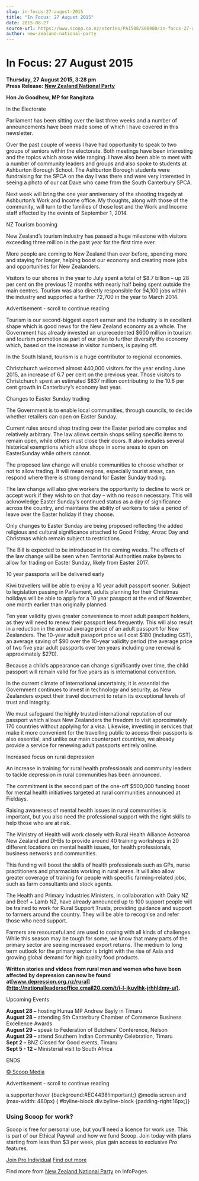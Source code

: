 ```yaml
---
slug: in-focus-27-august-2015
title: "In Focus: 27 August 2015"
date: 2015-08-27
source-url: https://www.scoop.co.nz/stories/PA1508/S00480/in-focus-27-august-2015.htm
author: new-zealand-national-party
---
```

In Focus: 27 August 2015
========================

**Thursday, 27 August 2015, 3:28 pm**  
**Press Release: [New Zealand National Party](https://info.scoop.co.nz/New_Zealand_National_Party)**

**Hon Jo Goodhew, MP for Rangitata**

In the Electorate

Parliament has been sitting over the last three weeks and a number of announcements have been made some of which I have covered in this newsletter.

Over the past couple of weeks I have had opportunity to speak to two groups of seniors within the electorate. Both meetings have been interesting and the topics which arose wide ranging. I have also been able to meet with a number of community leaders and groups and also spoke to students at Ashburton Borough School. The Ashburton Borough students were fundraising for the SPCA on the day I was there and were very interested in seeing a photo of our cat Dave who came from the South Canterbury SPCA.

Next week will bring the one year anniversary of the shooting tragedy at Ashburton’s Work and Income office. My thoughts, along with those of the community, will turn to the families of those lost and the Work and Income staff affected by the events of September 1, 2014.  

  
NZ Tourism booming

New Zealand’s tourism industry has passed a huge milestone with visitors exceeding three million in the past year for the first time ever.

More people are coming to New Zealand than ever before, spending more and staying for longer, helping boost our economy and creating more jobs and opportunities for New Zealanders.

Visitors to our shores in the year to July spent a total of $8.7 billion – up 28 per cent on the previous 12 months with nearly half being spent outside the main centres. Tourism was also directly responsible for 94,100 jobs within the industry and supported a further 72,700 in the year to March 2014.

Advertisement - scroll to continue reading





Tourism is our second-biggest export earner and the industry is in excellent shape which is good news for the New Zealand economy as a whole. The Government has already invested an unprecedented $600 million in tourism and tourism promotion as part of our plan to further diversify the economy which, based on the increase in visitor numbers, is paying off.

In the South Island, tourism is a huge contributor to regional economies.

Christchurch welcomed almost 440,000 visitors for the year ending June 2015, an increase of 6.7 per cent on the previous year. Those visitors to Christchurch spent an estimated $837 million contributing to the 10.6 per cent growth in Canterbury’s economy last year.  

  
Changes to Easter Sunday trading

The Government is to enable local communities, through councils, to decide whether retailers can open on Easter Sunday.

Current rules around shop trading over the Easter period are complex and relatively arbitrary. The law allows certain shops selling specific items to remain open, while others must close their doors. It also includes several historical exemptions which allow shops in some areas to open on EasterSunday while others cannot.

The proposed law change will enable communities to choose whether or not to allow trading. It will mean regions, especially tourist areas, can respond where there is strong demand for Easter Sunday trading.

The law change will also give workers the opportunity to decline to work or accept work if they wish to on that day – with no reason necessary. This will acknowledge Easter Sunday’s continued status as a day of significance across the country, and maintains the ability of workers to take a period of leave over the Easter holiday if they choose.

Only changes to Easter Sunday are being proposed reflecting the added religious and cultural significance attached to Good Friday, Anzac Day and Christmas which remain subject to restrictions.

The Bill is expected to be introduced in the coming weeks. The effects of the law change will be seen when Territorial Authorities make bylaws to allow for trading on Easter Sunday, likely from Easter 2017.  

  
10 year passports will be delivered early

Kiwi travellers will be able to enjoy a 10 year adult passport sooner. Subject to legislation passing in Parliament, adults planning for their Christmas holidays will be able to apply for a 10 year passport at the end of November, one month earlier than originally planned.

Ten year validity gives greater convenience to most adult passport holders, as they will need to renew their passport less frequently. This will also result in a reduction in the annual average price of an adult passport for New Zealanders. The 10-year adult passport price will cost $180 (including GST), an average saving of $90 over the 10-year validity period (the average price of two five year adult passports over ten years including one renewal is approximately $270).

Because a child’s appearance can change significantly over time, the child passport will remain valid for five years as is international convention.

In the current climate of international uncertainty, it is essential the Government continues to invest in technology and security, as New Zealanders expect their travel document to retain its exceptional levels of trust and integrity.

We must safeguard the highly trusted international reputation of our passport which allows New Zealanders the freedom to visit approximately 170 countries without applying for a visa. Likewise, investing in services that make it more convenient for the travelling public to access their passports is also essential, and unlike our main counterpart countries, we already provide a service for renewing adult passports entirely online.  

  
Increased focus on rural depression

An increase in training for rural health professionals and community leaders to tackle depression in rural communities has been announced.

The commitment is the second part of the one-off $500,000 funding boost for mental health initiatives targeted at rural communities announced at Fieldays.

Raising awareness of mental health issues in rural communities is important, but you also need the professional support with the right skills to help those who are at risk.

The Ministry of Health will work closely with Rural Health Alliance Aotearoa New Zealand and DHBs to provide around 40 training workshops in 20 different locations on mental health issues, for health professionals, business networks and communities.

This funding will boost the skills of health professionals such as GPs, nurse practitioners and pharmacists working in rural areas. It will also allow greater coverage of training for people with specific farming-related jobs, such as farm consultants and stock agents.

The Health and Primary Industries Ministers, in collaboration with Dairy NZ and Beef + Lamb NZ, have already announced up to 100 support people will be trained to work for Rural Support Trusts, providing guidance and support to farmers around the country. They will be able to recognise and refer those who need support.

Farmers are resourceful and are used to coping with all kinds of challenges. While this season may be tough for some, we know that many parts of the primary sector are seeing increased export returns. The medium to long term outlook for the primary sector is bright with the rise of Asia and growing global demand for high quality food products.

**Written stories and videos from rural men and women who have been affected by depression can now be found at[www.depression.org.nz/rural](http://nationalleadersoffice.cmail20.com/t/i-l-jkuylhk-jrhhldmy-u/).**  

  
Upcoming Events

**August 28 –** hosting Hunua MP Andrew Bayly in Timaru  
**August 28 –** attending Sth Canterbury Chamber of Commerce Business Excellence Awards  
**August 29 –** speak to Federation of Butchers’ Conference, Nelson  
**August 29 –** attend Southern Indian Community Celebration, Timaru  
**Sept 2 –** BNZ Closed for Good events, Timaru  
**Sept 5 - 12 –** Ministerial visit to South Africa

ENDS

[© Scoop Media](http://www.scoop.co.nz/about/terms.html)  

Advertisement - scroll to continue reading



a.supporter:hover {background:#EC4438!important;} @media screen and (max-width: 480px) { #byline-block div.byline-block {padding-right:16px;}}

### Using Scoop for work?

Scoop is free for personal use, but you’ll need a licence for work use. This is part of our Ethical Paywall and how we fund Scoop. Join today with plans starting from less than $3 per week, plus gain access to exclusive _Pro_ features.  
  
[Join Pro Individual](https://pro.scoop.co.nz/Individual/?from=ProIn24) [Find out more](https://pro.scoop.co.nz/using-scoop-for-work/?from=ProIn24)

Find more from [New Zealand National Party](https://info.scoop.co.nz/New_Zealand_National_Party) on InfoPages.